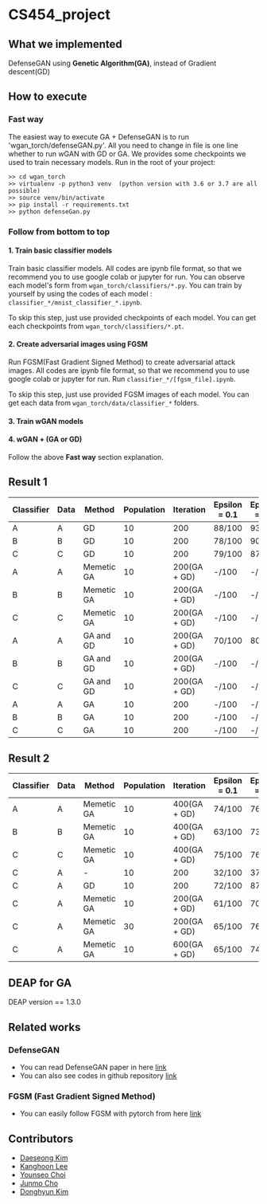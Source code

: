 # CS454_project

## What we implemented
DefenseGAN using **Genetic Algorithm(GA)**, instead of Gradient descent(GD)


## How to execute
### Fast way
The easiest way to execute GA + DefenseGAN is to run 'wgan_torch/defenseGAN.py'. All you need to change in file is one line whether to run wGAN with GD or GA. We provides some checkpoints we used to train necessary models. Run in the root of your project:
```
>> cd wgan_torch
>> virtualenv -p python3 venv  (python version with 3.6 or 3.7 are all possible)
>> source venv/bin/activate
>> pip install -r requirements.txt
>> python defenseGan.py
```


### Follow from bottom to top
#### 1. Train basic classifier models
Train basic classifier models. All codes are ipynb file format, so that we recommend you to use google colab or jupyter for run. You can observe each model's form from `wgan_torch/classifiers/*.py`. You can train by yourself by using the codes of each model : `classifier_*/mnist_classifier_*.ipynb`.

To skip this step, just use provided checkpoints of each model. You can get each checkpoints from `wgan_torch/classifiers/*.pt`.

#### 2. Create adversarial images using FGSM
Run FGSM(Fast Gradient Signed Method) to create adversarial attack images. All codes are ipynb file format, so that we recommend you to use google colab or jupyter for run. Run `classifier_*/[fgsm_file].ipynb`.

To skip this step, just use provided FGSM images of each model. You can get each data from `wgan_torch/data/classifier_*` folders.

#### 3. Train wGAN models


#### 4. wGAN + (GA or GD)
Follow the above **Fast way** section explanation.


## Result 1
| Classifier | Data | Method | Population | Iteration | Epsilon = 0.1 | Epsilon = 0.2 | Epsilon = 0.3 | Total |
| --- | --- | --- | --- | --- | --- | --- | --- | --- |
| A | A | GD | 10 | 200 | 88/100 | 93/100 | 89/100 | 90% |
| B | B | GD | 10 | 200 | 78/100 | 90/100 | 87/100 | 85% |
| C | C | GD | 10 | 200 | 79/100 | 87/100 | 86/100 | 84% |
| A | A | Memetic GA | 10 | 200(GA + GD) | -/100 | -/100 | -/100 | -% |
| B | B | Memetic GA | 10 | 200(GA + GD) | -/100 | -/100 | -/100 | -% |
| C | C | Memetic GA | 10 | 200(GA + GD) | -/100 | -/100 | -/100 | -% |
| A | A | GA and GD | 10 | 200(GA + GD) | 70/100 | 80/100 | 82/100 | 77.33% |
| B | B | GA and GD | 10 | 200(GA + GD) | -/100 | -/100 | -/100 | -% |
| C | C | GA and GD | 10 | 200(GA + GD) | -/100 | -/100 | -/100 | -% |
| A | A | GA | 10 | 200 | -/100 | -/100 | -/100 | -% |
| B | B | GA | 10 | 200 | -/100 | -/100 | -/100 | -% |
| C | C | GA | 10 | 200 | -/100 | -/100 | -/100 | -% |

## Result 2
| Classifier | Data | Method | Population | Iteration | Epsilon = 0.1 | Epsilon = 0.2 | Epsilon = 0.3 | Total |
| --- | --- | --- | --- | --- | --- | --- | --- | --- |
| A | A | Memetic GA | 10 | 400(GA + GD) | 74/100 | 76/100 | 81/100 | 77% |
| B | B | Memetic GA | 10 | 400(GA + GD) | 63/100 | 73/100 | 82/100 | 72.67% |
| C | C | Memetic GA | 10 | 400(GA + GD) | 75/100 | 76/100 | 77/100 | 76% |
| C | A | - | 10 | 200 | 32/100 | 37/100 | 22/100 | 30.33% |
| C | A | GD | 10 | 200 | 72/100 | 87/100 | 86/100 | 81.67% |
| C | A | Memetic GA | 10 | 200(GA + GD) | 61/100 | 70/100 | 73/100 | 68% |
| C | A | Memetic GA | 30 | 200(GA + GD) | 65/100 | 76/100 | 79/100 | 73.33% |
| C | A | Memetic GA | 10 | 600(GA + GD) | 65/100 | 74/100 | 76/100 | 71.67% |

## DEAP for GA
DEAP version == 1.3.0


## Related works
### DefenseGAN
- You can read DefenseGAN paper in here [link](https://arxiv.org/pdf/1805.06605.pdf)
- You can also see codes in github repository [link](https://github.com/kabkabm/defensegan)


### FGSM (Fast Gradient Signed Method)
- You can easily follow FGSM with pytorch from here [link](https://pytorch.org/tutorials/beginner/fgsm_tutorial.html)

## Contributors

- [Daeseong Kim](https://github.com/scvgoe)
- [Kanghoon Lee](https://github.com/leehoon7)
- [Younseo Choi](https://github.com/Choiyounseo)
- [Junmo Cho](https://github.com/junmokane)
- [Donghyun Kim](https://github.com/donghyun932)
